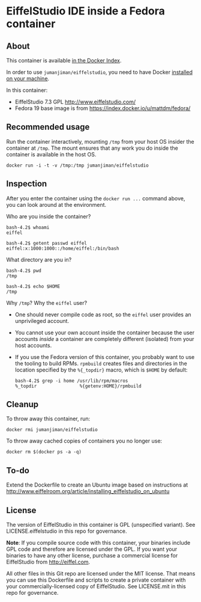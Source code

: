 # EiffelStudio IDE inside a Fedora container

## About

This container is available [in the Docker Index](https://index.docker.io/u/jumanjiman/eiffelstudio/).

In order to use `jumanjiman/eiffelstudio`,
you need to have Docker [installed on your machine](http://www.docker.io/gettingstarted/#anchor-0).

In this container:

- EiffelStudio 7.3 GPL  http://www.eiffelstudio.com/
- Fedora 19 base image is from https://index.docker.io/u/mattdm/fedora/

## Recommended usage

Run the container interactively, mounting `/tmp`
from your host OS insider the container at `/tmp`. The mount
ensures that any work you do inside the container is available
in the host OS.

`docker run -i -t -v /tmp:/tmp jumanjiman/eiffelstudio`

## Inspection

After you enter the container using the `docker run ...` command above,
you can look around at the environment.

Who are you inside the container?

    bash-4.2$ whoami
    eiffel

    bash-4.2$ getent passwd eiffel
    eiffel:x:1000:1000::/home/eiffel:/bin/bash

What directory are you in?

    bash-4.2$ pwd
    /tmp

    bash-4.2$ echo $HOME
    /tmp

Why `/tmp`? Why the `eiffel` user?

* One should never compile code as root, so
  the `eiffel` user provides an unprivileged account.

* You cannot use your own account inside the container
  because the user accounts *inside* a container are
  completely different (isolated) from your host accounts.

* If you use the Fedora version of this container,
  you probably want to use the tooling to build RPMs.
  `rpmbuild` creates files and directories in the location
  specified by the `%{_topdir}` macro, which is `$HOME`
  by default:

  ```
  bash-4.2$ grep -i home /usr/lib/rpm/macros
  %_topdir                %{getenv:HOME}/rpmbuild
  ```

## Cleanup

To throw away this container, run:

    docker rmi jumanjiman/eiffelstudio

To throw away cached copies of containers you no longer use:

    docker rm $(docker ps -a -q)

## To-do

Extend the Dockerfile to create an Ubuntu image based on instructions
at http://www.eiffelroom.org/article/installing_eiffelstudio_on_ubuntu

## License

The version of EiffelStudio in this container is GPL (unspecified variant).
See LICENSE.eiffelstudio in this repo for governance.

**Note**: If you compile source code with this container,
your binaries include GPL code and therefore are licensed under the GPL.
If you want your binaries to have any other license,
purchase a commercial license for EiffelStudio from http://eiffel.com.

All other files in this Git repo are licensed under the MIT license.
That means you can use this Dockerfile and scripts to
create a private container with
your commercially-licensed copy of EiffelStudio.
See LICENSE.mit in this repo for governance.

